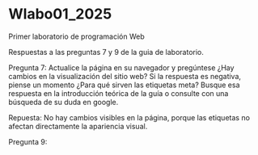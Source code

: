 # Wlabo01_2025
Primer laboratorio de programación Web 

Respuestas a las preguntas 7 y 9 de la guia de laboratorio.

Pregunta 7:
Actualice la página en su navegador y pregúntese ¿Hay cambios en la visualización del sitio web? Si la
respuesta es negativa, piense un momento ¿Para qué sirven las etiquetas meta? Busque esa respuesta en la
introducción teórica de la guía o consulte con una búsqueda de su duda en google.

Repuesta: No hay cambios visibles en la página, porque las etiquetas <meta> no afectan directamente la apariencia visual.

Pregunta 9: 